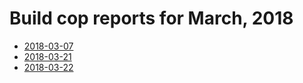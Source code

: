 # Build cop reports for March, 2018

* [2018-03-07](https://bitbucket.org/osrf/gazebo/wiki/buildcop/2018/03/07.md)
* [2018-03-21](https://bitbucket.org/osrf/gazebo/wiki/buildcop/2018/03/21.md)
* [2018-03-22](https://bitbucket.org/osrf/gazebo/wiki/buildcop/2018/03/22.md)